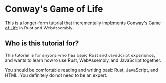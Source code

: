 # Conway's Game of Life

This is a longer-form tutorial that incrementally implements [Conway's Game of
Life][gol] in Rust and WebAssembly.

[gol]: https://en.wikipedia.org/wiki/Conway%27s_Game_of_Life

## Who is this tutorial for?

This tutorial is for anyone who has basic Rust and JavaScript experience, and
wants to learn how to use Rust, WebAssembly, and JavaScript together.

You should be comfortable reading and writing basic Rust, JavaScript, and
HTML. You definitely do not need to be an expert.
